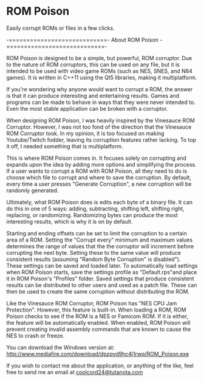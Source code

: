 ROM Poison
==========

Easily corrupt ROMs or files in a few clicks.

-============================- About ROM Poison -============================-

ROM Poison is designed to be a simple, but powerful, ROM corruptor. Due to
the nature of ROM corruptors, this can be used on any file, but it is
intended to be used with video game ROMs (such as NES, SNES, and N64 games).
It is written in C++11 using the Qt5 libraries, making it multiplatform.

If you're wondering why anyone would want to corrupt a ROM, the answer is that
it can produce interesting and entertaining results. Games and programs can
be made to behave in ways that they were never intended to. Even the most stable
application can be broken with a corruptor.

When designing ROM Poison, I was heavily inspired by the Vinesauce ROM 
Corruptor. However, I was not too fond of the direction that the Vinesauce
ROM Corruptor took. In my opinion, it is too focused on making Youtube/Twitch
fodder, leaving its corruption features rather lacking. To top it off, I
needed something that is multiplatform.

This is where ROM Poison comes in. It focuses solely on corrupting and expands
upon the idea by adding more options and simplifying the process. If a user
wants to corrupt a ROM with ROM Poison, all they need to do is choose which
file to corrupt and where to save the corruption. By default, every time
a user presses "Generate Corruption", a new corruption will be randomly generated.

Ultimately, what ROM Poison does is edits each byte of a binary file. It can do
this in one of 5 ways: adding, subtracting, shifting left, shifting right,
replacing, or randomizing. Randomizing bytes can produce the most interesting
results, which is why it is on by default.

Starting and ending offsets can be set to limit the corruption to a certain area
of a ROM. Setting the "Corrupt every" minimum and maximum values determines the
range of values that the the corruptor will increment before corrupting the next
byte. Setting these to the same value will produce consistent results (assuming
"Random Byte Corruption" is disabled"). These settings can be saved and loaded
later. To automatically load settings when ROM Poison starts, save the settings
profile as "Default.rps"and place it in ROM Poison's "Profiles" folder. Saved
settings that produce consistent results can be distributed to other users and
used as a patch file. These can then be used to create the same corruption
without distributing the ROM.

Like the Vinesauce ROM Corruptor, ROM Poison has "NES CPU Jam Protection". However,
this feature is built-in. When loading a ROM, ROM Poison checks to see if the ROM
is a NES or Famicom ROM. If it is either, the feature will be automatically
enabled. When enabled, ROM Poison will prevent creating invalid assembly commands
that are known to cause the NES to crash or freeze.

You can download the Windows version at:
http://www.mediafire.com/download/dpzpvd9hc4j1rwq/ROM_Poison.exe

If you wish to contact me about the application, or anything of the like,
feel free to send me an email at coolcord24@tutanota.com
